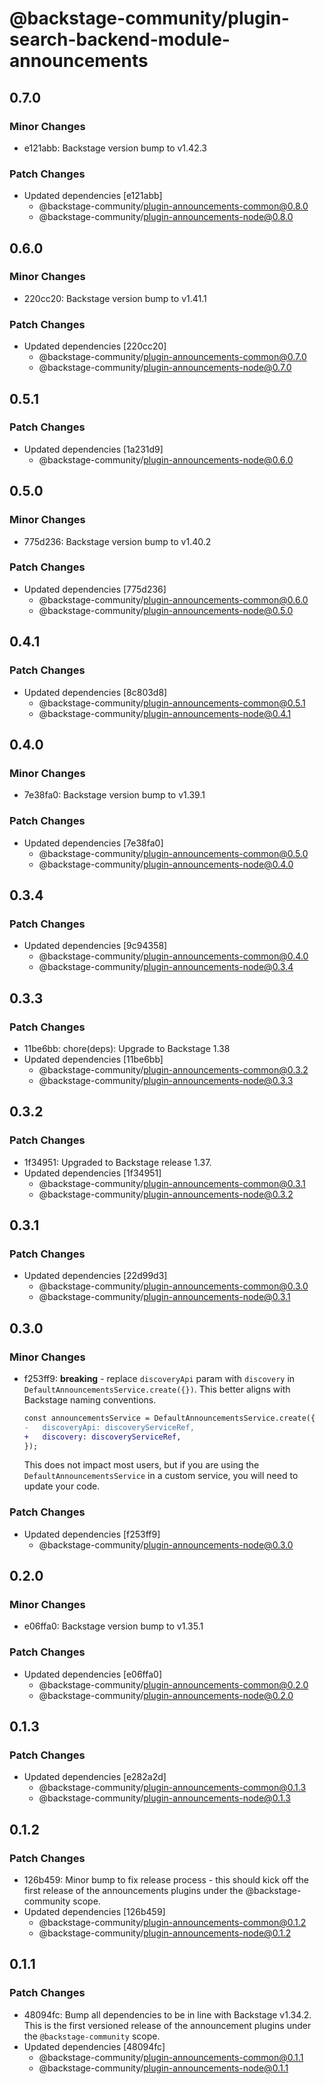# @backstage-community/plugin-search-backend-module-announcements

## 0.7.0

### Minor Changes

- e121abb: Backstage version bump to v1.42.3

### Patch Changes

- Updated dependencies [e121abb]
  - @backstage-community/plugin-announcements-common@0.8.0
  - @backstage-community/plugin-announcements-node@0.8.0

## 0.6.0

### Minor Changes

- 220cc20: Backstage version bump to v1.41.1

### Patch Changes

- Updated dependencies [220cc20]
  - @backstage-community/plugin-announcements-common@0.7.0
  - @backstage-community/plugin-announcements-node@0.7.0

## 0.5.1

### Patch Changes

- Updated dependencies [1a231d9]
  - @backstage-community/plugin-announcements-node@0.6.0

## 0.5.0

### Minor Changes

- 775d236: Backstage version bump to v1.40.2

### Patch Changes

- Updated dependencies [775d236]
  - @backstage-community/plugin-announcements-common@0.6.0
  - @backstage-community/plugin-announcements-node@0.5.0

## 0.4.1

### Patch Changes

- Updated dependencies [8c803d8]
  - @backstage-community/plugin-announcements-common@0.5.1
  - @backstage-community/plugin-announcements-node@0.4.1

## 0.4.0

### Minor Changes

- 7e38fa0: Backstage version bump to v1.39.1

### Patch Changes

- Updated dependencies [7e38fa0]
  - @backstage-community/plugin-announcements-common@0.5.0
  - @backstage-community/plugin-announcements-node@0.4.0

## 0.3.4

### Patch Changes

- Updated dependencies [9c94358]
  - @backstage-community/plugin-announcements-common@0.4.0
  - @backstage-community/plugin-announcements-node@0.3.4

## 0.3.3

### Patch Changes

- 11be6bb: chore(deps): Upgrade to Backstage 1.38
- Updated dependencies [11be6bb]
  - @backstage-community/plugin-announcements-common@0.3.2
  - @backstage-community/plugin-announcements-node@0.3.3

## 0.3.2

### Patch Changes

- 1f34951: Upgraded to Backstage release 1.37.
- Updated dependencies [1f34951]
  - @backstage-community/plugin-announcements-common@0.3.1
  - @backstage-community/plugin-announcements-node@0.3.2

## 0.3.1

### Patch Changes

- Updated dependencies [22d99d3]
  - @backstage-community/plugin-announcements-common@0.3.0
  - @backstage-community/plugin-announcements-node@0.3.1

## 0.3.0

### Minor Changes

- f253ff9: **breaking** - replace `discoveryApi` param with `discovery` in `DefaultAnnouncementsService.create({})`. This better aligns with Backstage naming conventions.

  ```diff
  const announcementsService = DefaultAnnouncementsService.create({
  -   discoveryApi: discoveryServiceRef,
  +   discovery: discoveryServiceRef,
  });
  ```

  This does not impact most users, but if you are using the `DefaultAnnouncementsService` in a custom service, you will need to update your code.

### Patch Changes

- Updated dependencies [f253ff9]
  - @backstage-community/plugin-announcements-node@0.3.0

## 0.2.0

### Minor Changes

- e06ffa0: Backstage version bump to v1.35.1

### Patch Changes

- Updated dependencies [e06ffa0]
  - @backstage-community/plugin-announcements-common@0.2.0
  - @backstage-community/plugin-announcements-node@0.2.0

## 0.1.3

### Patch Changes

- Updated dependencies [e282a2d]
  - @backstage-community/plugin-announcements-common@0.1.3
  - @backstage-community/plugin-announcements-node@0.1.3

## 0.1.2

### Patch Changes

- 126b459: Minor bump to fix release process - this should kick off the first release of the announcements plugins under the @backstage-community scope.
- Updated dependencies [126b459]
  - @backstage-community/plugin-announcements-common@0.1.2
  - @backstage-community/plugin-announcements-node@0.1.2

## 0.1.1

### Patch Changes

- 48094fc: Bump all dependencies to be in line with Backstage v1.34.2. This is the first versioned release of the announcement plugins under the `@backstage-community` scope.
- Updated dependencies [48094fc]
  - @backstage-community/plugin-announcements-common@0.1.1
  - @backstage-community/plugin-announcements-node@0.1.1
